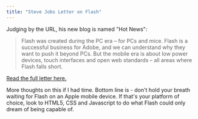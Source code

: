 ```yaml
---
title: "Steve Jobs Letter on Flash"
---
```

<p>Judging by the URL, his new blog is named "Hot News":</p>
<blockquote><p>Flash was created during the PC era – for PCs and mice. Flash is a successful business for Adobe, and we can understand why they want to push it beyond PCs. But the mobile era is about low power devices, touch interfaces and open web standards – all areas where Flash falls short.</p></blockquote>
<p><a href="https://www.apple.com/hotnews/thoughts-on-flash/">Read the full letter here.</a></p>
<p>More thoughts on this if I had time.  Bottom line is - don't hold your breath waiting for Flash on an Apple mobile device.  If that's your platform of choice, look to HTML5, CSS and Javascript to do what Flash could only dream of being capable of.</p>
